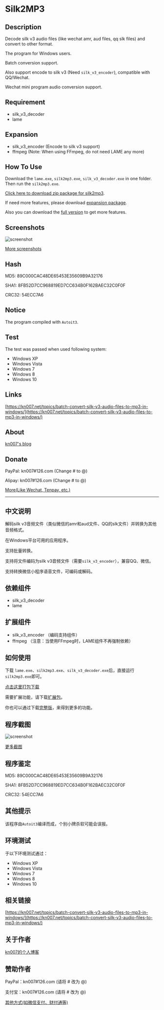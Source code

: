 # Silk2MP3

## Description

Decode silk v3 audio files (like wechat amr, aud files, qq slk files) and convert to other format.

The program for Windows users.

Batch conversion support.

Also support encode to silk v3 (Need `silk_v3_encoder`), compatible with QQ/Wechat.

Wechat mini program audio conversion support.

## Requirement

* silk_v3_decoder
* lame

## Expansion

* silk_v3_encoder (Encode to silk v3 support)
* ffmpeg (Note: When using FFmpeg, do not need LAME any more)

## How To Use

Download the `lame.exe`, `silk2mp3.exe`, `silk_v3_decoder.exe` in one folder. Then run the `silk2mp3.exe`.

[Click here to download zip package for silk2mp3](https://dl.kn007.net/directlink/silk2mp3.zip "silk2mp3.zip").

If need more features, please download [expansion package](https://dl.kn007.net/directlink/silk2mp3-expansion.zip "silk2mp3-expansion.zip").

Also you can download the [full version](https://dl.kn007.net/directlink/silk2mp3-full.zip "silk2mp3-full.zip") to get more features.

## Screenshots

![screenshot](/windows/screenshots/20170528161558.png?raw=true "Screenshot")

[More screenshots](/windows/screenshots/)

## Hash

MD5: 89C000CAC48DE65453E35609B9A32176

SHA1: 8FB52D7CC968819ED7CC634B0F162BAEC32C0F0F

CRC32: 54ECC7A6

## Notice

The program compiled with `Autoit3`.

## Test

The test was passed when used following system:
* Windows XP
* Windows Vista
* Windows 7
* Windows 8
* Windows 10

## Links

[https://kn007.net/topics/batch-convert-silk-v3-audio-files-to-mp3-in-windows/](https://kn007.net/topics/batch-convert-silk-v3-audio-files-to-mp3-in-windows/)

## About

[kn007's blog](https://kn007.net) 

## Donate

PayPal: kn007#126.com (Change # to @)

Alipay: kn007#126.com (Change # to @)

[More(Like Wechat, Tenpay, etc.)](https://kn007.net/donate/) 

*** 

## 中文说明
解码silk v3音频文件（类似微信的amr和aud文件、QQ的slk文件）并转换为其他音频格式。

在Windows平台可用的应用程序。

支持批量转换。

支持将文件编码为silk v3音频文件（需要`silk_v3_encoder`），兼容QQ、微信。

支持转换微信小程序语音文件，可编码或解码。

## 依赖组件

* silk_v3_decoder
* lame

## 扩展组件

* silk_v3_encoder （编码支持组件）
* ffmpeg （注意：当使用FFmpeg时，LAME组件不再强制依赖）

## 如何使用

下载 `lame.exe`、`silk2mp3.exe`、`silk_v3_decoder.exe`后，直接运行`silk2mp3.exe`即可。

[点击这里打包下载](https://dl.kn007.net/directlink/silk2mp3.zip "silk2mp3.zip")

需要扩展功能，请下载[扩展包](https://dl.kn007.net/directlink/silk2mp3-expansion.zip "silk2mp3-expansion.zip")。

你也可以通过下载[完整版](https://dl.kn007.net/directlink/silk2mp3-full.zip "silk2mp3-full.zip")，来得到更多的功能。

## 程序截图

![screenshot](/windows/screenshots/20170528161523.png?raw=true "Screenshot")

[更多截图](/windows/screenshots/)

## 程序鉴定

MD5: 89C000CAC48DE65453E35609B9A32176

SHA1: 8FB52D7CC968819ED7CC634B0F162BAEC32C0F0F

CRC32: 54ECC7A6

## 其他提示

该程序由`Autoit3`编译而成，个别小牌杀软可能会误报。

## 环境测试

于以下环境测试通过：
* Windows XP
* Windows Vista
* Windows 7
* Windows 8
* Windows 10

## 相关链接

[https://kn007.net/topics/batch-convert-silk-v3-audio-files-to-mp3-in-windows/](https://kn007.net/topics/batch-convert-silk-v3-audio-files-to-mp3-in-windows/)

## 关于作者

[kn007的个人博客](https://kn007.net) 

## 赞助作者

PayPal：kn007#126.com (请将 # 改为 @)

支付宝：kn007#126.com (请将 # 改为 @)

[其他方式(如微信支付、财付通等)](https://kn007.net/donate/) 
